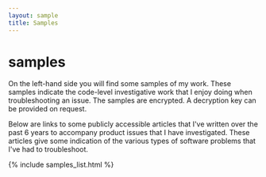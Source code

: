 ```yaml
---
layout: sample
title: Samples
---
```

<div id="wrapper">

<div id="content_area">
<div id="content_body">

<div id="samples">
<h1>samples</h1>

<p>On the left-hand side you will find some samples of my work. These samples indicate the code-level investigative work that I enjoy doing when troubleshooting an issue. The samples are encrypted. A decryption key can be provided on request.</p> 
<p>Below are links to some publicly accessible articles that I've written over the past 6 years to accompany product issues that I have  investigated. These articles give some indication of the various types of software problems that I've had to troubleshoot.</p>
</div>

</div>
</div>
{% include samples_list.html %}

</div>
